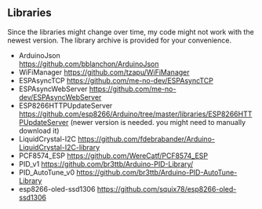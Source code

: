 ## Libraries
Since the libraries might change over time, my code might not work with the newest version. The library archive is provided for your convenience. 

 * ArduinoJson  
 https://github.com/bblanchon/ArduinoJson
 * WiFiManager
 https://github.com/tzapu/WiFiManager
 * ESPAsyncTCP
 https://github.com/me-no-dev/ESPAsyncTCP
 * ESPAsyncWebServer
 https://github.com/me-no-dev/ESPAsyncWebServer
 * ESP8266HTTPUpdateServer
 https://github.com/esp8266/Arduino/tree/master/libraries/ESP8266HTTPUpdateServer (newer version is needed. you might need to manually download it)
 * LiquidCrystal-I2C
 https://github.com/fdebrabander/Arduino-LiquidCrystal-I2C-library
 * PCF8574_ESP
 https://github.com/WereCatf/PCF8574_ESP
 * PID_v1
 https://github.com/br3ttb/Arduino-PID-Library/
 * PID_AutoTune_v0
 https://github.com/br3ttb/Arduino-PID-AutoTune-Library
 * esp8266-oled-ssd1306
 https://github.com/squix78/esp8266-oled-ssd1306
